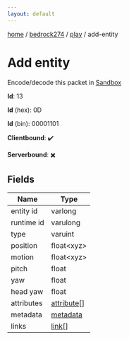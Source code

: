 ```yaml
---
layout: default
---
```


[home](/)  /  [bedrock274](/protocol/bedrock274)  /  [play](/protocol/bedrock274/play)  /  add-entity

# Add entity

Encode/decode this packet in [Sandbox](../../../sandbox/bedrock274#Play.AddEntity)

**Id**: 13

**Id** (hex): 0D

**Id** (bin): 00001101

**Clientbound**: ✔️

**Serverbound**: ✖️

## Fields

Name | Type
---|---
entity id | varlong
runtime id | varulong
type | varuint
position | float&lt;xyz&gt;
motion | float&lt;xyz&gt;
pitch | float
yaw | float
head yaw | float
attributes | [attribute](/protocol/bedrock274/types/attribute)[]
metadata | [metadata](/protocol/bedrock274/metadata)
links | [link](/protocol/bedrock274/types/link)[]
